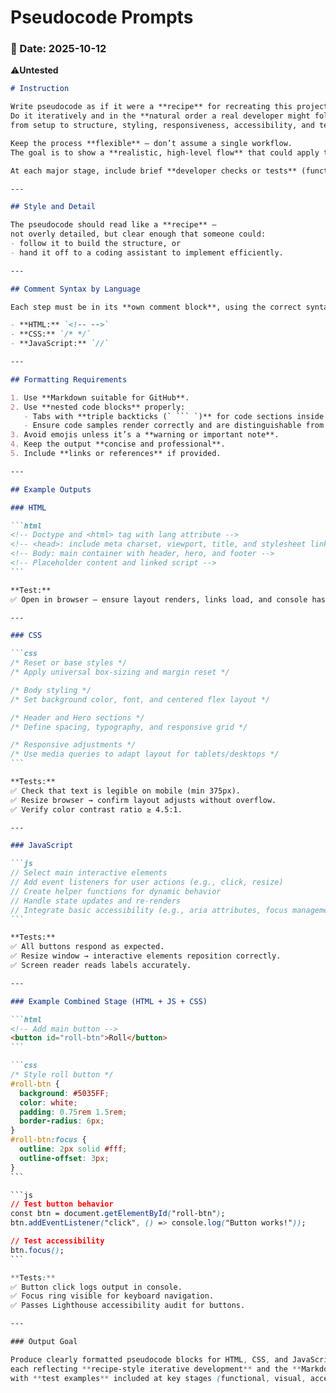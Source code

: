 
# Pseudocode Prompts

### 📅 Date: 2025-10-12

⚠️**Untested**


````markdown
# Instruction

Write pseudocode as if it were a **recipe** for recreating this project from scratch.  
Do it iteratively and in the **natural order a real developer might follow**,  
from setup to structure, styling, responsiveness, accessibility, and testing.  

Keep the process **flexible** — don’t assume a single workflow.  
The goal is to show a **realistic, high-level flow** that could apply to different types of projects.  

At each major stage, include brief **developer checks or tests** (functional, visual, or accessibility).

---

## Style and Detail

The pseudocode should read like a **recipe** —  
not overly detailed, but clear enough that someone could:  
- follow it to build the structure, or  
- hand it off to a coding assistant to implement efficiently.  

---

## Comment Syntax by Language

Each step must be in its **own comment block**, using the correct syntax and set between nested backticks:

- **HTML:** `<!-- -->`  
- **CSS:** `/* */`  
- **JavaScript:** `//`  

---

## Formatting Requirements

1. Use **Markdown suitable for GitHub**.  
2. Use **nested code blocks** properly:
   - Tabs with **triple backticks (` ``` `)** for code sections inside Markdown.  
   - Ensure code samples render correctly and are distinguishable from the outer Markdown block.  
3. Avoid emojis unless it’s a **warning or important note**.  
4. Keep the output **concise and professional**.  
5. Include **links or references** if provided.  

---

## Example Outputs

### HTML

```html
<!-- Doctype and <html> tag with lang attribute -->
<!-- <head>: include meta charset, viewport, title, and stylesheet link -->
<!-- Body: main container with header, hero, and footer -->
<!-- Placeholder content and linked script -->
```

**Test:**
✅ Open in browser — ensure layout renders, links load, and console has no errors.

---

### CSS

```css
/* Reset or base styles */
/* Apply universal box-sizing and margin reset */

/* Body styling */
/* Set background color, font, and centered flex layout */

/* Header and Hero sections */
/* Define spacing, typography, and responsive grid */

/* Responsive adjustments */
/* Use media queries to adapt layout for tablets/desktops */
```

**Tests:**
✅ Check that text is legible on mobile (min 375px).  
✅ Resize browser → confirm layout adjusts without overflow.  
✅ Verify color contrast ratio ≥ 4.5:1.

---

### JavaScript

```js
// Select main interactive elements
// Add event listeners for user actions (e.g., click, resize)
// Create helper functions for dynamic behavior
// Handle state updates and re-renders
// Integrate basic accessibility (e.g., aria attributes, focus management)
```

**Tests:**
✅ All buttons respond as expected.  
✅ Resize window → interactive elements reposition correctly.  
✅ Screen reader reads labels accurately.

---

### Example Combined Stage (HTML + JS + CSS)

```html
<!-- Add main button -->
<button id="roll-btn">Roll</button>
```

```css
/* Style roll button */
#roll-btn {
  background: #5035FF;
  color: white;
  padding: 0.75rem 1.5rem;
  border-radius: 6px;
}
#roll-btn:focus {
  outline: 2px solid #fff;
  outline-offset: 3px;
}
```

```js
// Test button behavior
const btn = document.getElementById("roll-btn");
btn.addEventListener("click", () => console.log("Button works!"));

// Test accessibility
btn.focus();
```

**Tests:**
✅ Button click logs output in console.  
✅ Focus ring visible for keyboard navigation.  
✅ Passes Lighthouse accessibility audit for buttons.

---

### Output Goal

Produce clearly formatted pseudocode blocks for HTML, CSS, and JavaScript —  
each reflecting **recipe-style iterative development** and the **Markdown formatting rules** above,  
with **test examples** included at key stages (functional, visual, accessibility).

````
